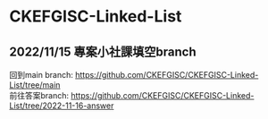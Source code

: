 # CKEFGISC-Linked-List
## 2022/11/15 專案小社課填空branch
回到main branch: https://github.com/CKEFGISC/CKEFGISC-Linked-List/tree/main <br>
前往答案branch: https://github.com/CKEFGISC/CKEFGISC-Linked-List/tree/2022-11-16-answer <br>
